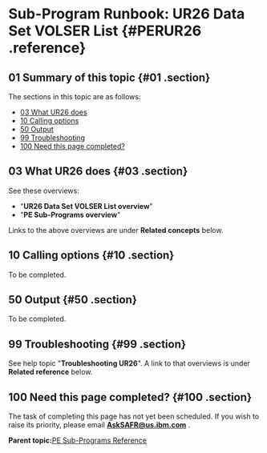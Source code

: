 # Sub-Program Runbook: UR26 Data Set VOLSER List {#PERUR26 .reference}

## 01 Summary of this topic {#01 .section}

The sections in this topic are as follows:

-   [03 What UR26 does](PERUR26.md#03)
-   [10 Calling options](PERUR26.md#10)
-   [50 Output](PERUR26.md#50)
-   [99 Troubleshooting](PERUR26.md#99)
-   [100 Need this page completed?](PERUR26.md#100)

## 03 What UR26 does {#03 .section}

See these overviews:

-   "**UR26 Data Set VOLSER List overview**"
-   "**PE Sub-Programs overview**"

Links to the above overviews are under **Related concepts** below.

## 10 Calling options {#10 .section}

To be completed.

## 50 Output {#50 .section}

To be completed.

## 99 Troubleshooting {#99 .section}

See help topic "**Troubleshooting UR26**". A link to that overviews is under **Related reference** below.

## 100 Need this page completed? {#100 .section}

The task of completing this page has not yet been scheduled. If you wish to raise its priority, please email **AskSAFR@us.ibm.com** .

**Parent topic:**[PE Sub-Programs Reference](../html/AAR560PMSubProgRef.md)

